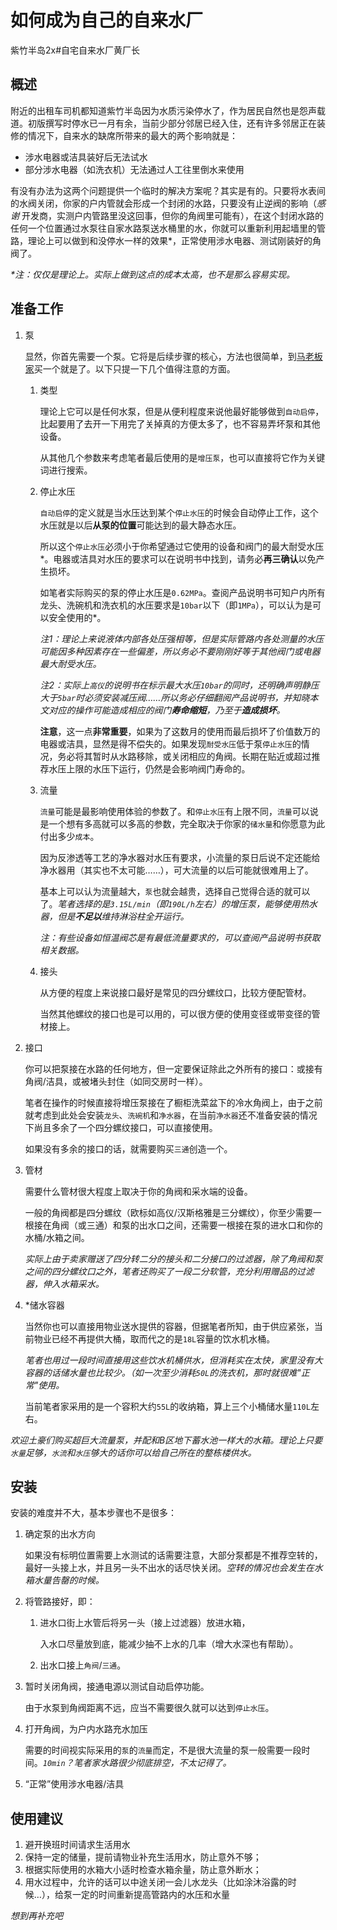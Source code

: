 # 如何成为自己的自来水厂

紫竹半岛2x#自宅自来水厂黄厂长

## 概述

附近的出租车司机都知道紫竹半岛因为水质污染停水了，作为居民自然也是怨声载道。初版撰写时停水已一月有余，当前少部分邻居已经入住，还有许多邻居正在装修的情况下，自来水的缺席所带来的最大的两个影响就是：

* 涉水电器或洁具装好后无法试水
* 部分涉水电器（如洗衣机）无法通过人工往里倒水来使用

有没有办法为这两个问题提供一个临时的解决方案呢？其实是有的。只要将水表间的水阀关闭，你家的户内管就会形成一个封闭的水路，只要没有止逆阀的影响（_感谢_ 开发商，实测户内管路里没这回事，但你的角阀里可能有），在这个封闭水路的任何一个位置通过水泵往自家水路泵送水桶里的水，你就可以重新利用起墙里的管路，理论上可以做到和没停水一样的效果*，正常使用涉水电器、测试刚装好的角阀了。

_*注：仅仅是理论上。实际上做到这点的成本太高，也不是那么容易实现。_

## 准备工作

1. 泵

    显然，你首先需要一个泵。它将是后续步骤的核心，方法也很简单，到[马老板家](https://www.taobao.com)买一个就是了。以下只提一下几个值得注意的方面。

    1. 类型

        理论上它可以是任何水泵，但是从便利程度来说他最好能够做到`自动启停`，比起要用了去开一下用完了关掉真的方便太多了，也不容易弄坏泵和其他设备。

        从其他几个参数来考虑笔者最后使用的是`增压泵`，也可以直接将它作为关键词进行搜索。

    1. 停止水压

        `自动启停`的定义就是当水压达到某个`停止水压`的时候会自动停止工作，这个水压就是以后**从泵的位置**可能达到的最大静态水压。

        所以这个`停止水压`必须小于你希望通过它使用的设备和阀门的最大耐受水压*。电器或洁具对水压的要求可以在说明书中找到，请务必**再三确认**以免产生损坏。

        如笔者实际购买的泵的停止水压是`0.62MPa`。查阅产品说明书可知户内所有龙头、洗碗机和洗衣机的水压要求是`10bar`以下（即`1MPa`），可以认为是可以安全使用的*。

        _注1：理论上来说液体内部各处压强相等，但是实际管路内各处测量的水压可能因多种因素存在一些偏差，所以务必不要刚刚好等于其他阀门或电器最大耐受水压。_

        _注2：实际上`高仪`的说明书在标示最大水压`10bar`的同时，还明确声明静压大于`5bar`时必须安装减压阀……所以务必仔细翻阅产品说明书，并知晓本文对应的操作可能造成相应的阀门**寿命缩短**，乃至于**造成损坏**。_

        **注意**，这一点**非常重要**，如果为了这数月的使用而最后损坏了价值数万的电器或洁具，显然是得不偿失的。如果发现`耐受水压`低于泵`停止水压`的情况，务必将其暂时从水路移除，或关闭相应的角阀。长期在贴近或超过推荐水压上限的水压下运行，仍然是会影响阀门寿命的。

    1. 流量

        `流量`可能是最影响使用体验的参数了。和`停止水压`有上限不同，`流量`可以说是一个想有多高就可以多高的参数，完全取决于你家的`储水量`和你愿意为此付出多少`成本`。

        因为反渗透等工艺的净水器对水压有要求，小流量的泵日后说不定还能给净水器用（其实也不太可能……），可大流量的以后可能就很难用上了。

        基本上可以认为流量越大，`泵`也就会越贵，选择自己觉得合适的就可以了。_笔者选择的是`3.15L/min`（即`190L/h`左右）的增压泵，能够使用热水器，但是**不足以**维持淋浴柱全开运行。_

        _注：有些设备如恒温阀芯是有最低流量要求的，可以查阅产品说明书获取相关数据。_

    1. 接头

        从方便的程度上来说接口最好是常见的四分螺纹口，比较方便配管材。

        当然其他螺纹的接口也是可以用的，可以很方便的使用变径或带变径的管材接上。

1. 接口

    你可以把泵接在水路的任何地方，但一定要保证除此之外所有的接口：或接有角阀/洁具，或被堵头封住（如同交房时一样）。

    笔者在操作的时候直接将增压泵接在了橱柜洗菜盆下的冷水角阀上，由于之前就考虑到此处会安装`龙头`、`洗碗机`和`净水器`，在当前`净水器`还不准备安装的情况下尚且多余了一个四分螺纹接口，可以直接使用。

    如果没有多余的接口的话，就需要购买`三通`创造一个。

1. 管材

    需要什么管材很大程度上取决于你的角阀和采水端的设备。

    一般的角阀都是四分螺纹（欧标如高仪/汉斯格雅是三分螺纹），你至少需要一根接在角阀（或三通）和泵的出水口之间，还需要一根接在泵的进水口和你的水桶/水箱之间。

    _实际上由于卖家赠送了四分转二分的接头和二分接口的过滤器，除了角阀和泵之间的四分螺纹口之外，笔者还购买了一段二分软管，充分利用赠品的过滤器，伸入水箱采水。_

1. *储水容器

    当然你也可以直接用物业送水提供的容器，但据笔者所知，由于供应紧张，当前物业已经不再提供大桶，取而代之的是`18L`容量的饮水机水桶。

    _笔者也用过一段时间直接用这些饮水机桶供水，但消耗实在太快，家里没有大容器的话储水量也比较少。（如一次至少消耗`50L`的洗衣机，那时就很难"正常"使用。_

    当前笔者家采用的是一个容积大约`55L`的收纳箱，算上三个小桶储水量`110L`左右。

_欢迎土豪们购买超巨大流量泵，并配和B区地下蓄水池一样大的水箱。理论上只要`水量`足够，`水流`和`水压`够大的话你可以给自己所在的整栋楼供水。_

## 安装

安装的难度并不大，基本步骤也不是很多：

1. 确定泵的出水方向

   如果没有标明位置需要上水测试的话需要注意，大部分泵都是不推荐空转的，最好一头接上水，并且另一头不出水的话尽快关闭。_空转的情况也会发生在水箱水量告罄的时候。_

1. 将管路接好，即：

   1. 进水口街上水管后将另一头（接上过滤器）放进水箱，

        入水口尽量放到底，能减少抽不上水的几率（增大水深也有帮助）。

   2. 出水口接上`角阀`/`三通`。

1. 暂时关闭角阀，接通电源以测试自动启停功能。

    由于水泵到角阀距离不远，应当不需要很久就可以达到`停止水压`。

1. 打开角阀，为户内水路充水加压

    需要的时间视实际采用的`泵`的`流量`而定，不是很大流量的泵一般需要一段时间。_`10min`？笔者家水路很少彻底排空，不太记得了。_

1. “正常”使用涉水电器/洁具

## 使用建议

1. 避开换班时间请求生活用水
1. 保持一定的储量，提前请物业补充生活用水，防止意外不够；
1. 根据实际使用的水箱大小适时检查水箱余量，防止意外断水；
1. 用水过程中，允许的话可以中途关闭一会儿水龙头（比如涂沐浴露的时候…），给泵一定的时间重新提高管路内的水压和水量

_想到再补充吧_
